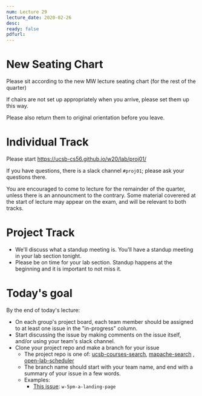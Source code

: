 ```yaml
---
num: Lecture 29
lecture_date: 2020-02-26
desc:
ready: false
pdfurl:
---
```


# New Seating Chart

Please sit according to the new MW lecture seating chart (for the rest of the quarter)

If chairs are not set up appropriately when you arrive, please set them up this way.

Please also return them to original orientation before you leave.

# Individual Track

Please start <https://ucsb-cs56.github.io/w20/lab/proj01/>

If you have questions, there is a slack channel `#proj01`; please ask your questions there.

You are encouraged to come to lecture for the remainder of the quarter, unless there is an announcment to the contrary.   Some material coverered at the start of lecture may appear on the exam, and will be relevant to both tracks.

# Project Track

* We'll discuss what a standup meeting is.  You'll have a standup meeting in your lab section tonight.
* Please be on time for your lab section.  Standup happens at the beginning and it is important to not miss it.

# Today's goal

By the end of today's lecture:
* On each group's project board, each team member should be assigned to at least one issue in the "in-progress" column.
* Start discussing the issue by making comments on the issue itself, and/or using your team's slack channel.
* Clone your project repo and make a branch for your issue
   * The project repo is one of: [ucsb-courses-search](https://github.com/ucsb-cs56-w20/ucsb-courses-search), [mapache-search](https://github.com/ucsb-cs56-w20/mapache-search) , [open-lab-scheduler](https://github.com/ucsb-cs56-w20/open-lab-scheduler) 
   * The branch name should start with your team name, and end with a summary of your issue in a few words.
   * Examples:
      * [This issue](https://github.com/ucsb-cs56-w20/mapache-search/issues/154): `w-5pm-a-landing-page`
      
